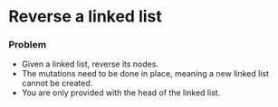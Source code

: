 # Reverse a linked list

### Problem

- Given a linked list, reverse its nodes.
- The mutations need to be done in place, meaning a new linked list cannot be created.
- You are only provided with the head of the linked list.
